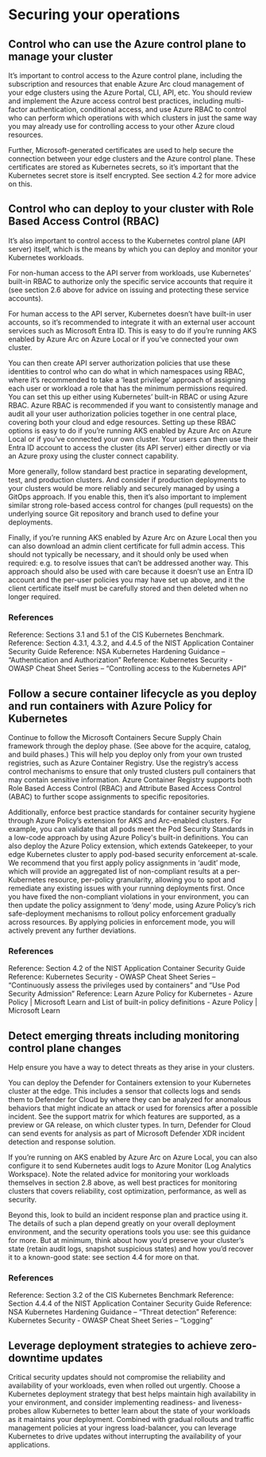 # Securing your operations

## Control who can use the Azure control plane to manage your cluster

It’s important to control access to the Azure control plane, including the subscription and resources that enable Azure Arc cloud management of your edge clusters using the Azure Portal, CLI, API, etc.  You should review and implement the Azure access control best practices, including multi-factor authentication, conditional access, and use Azure RBAC to control who can perform which operations with which clusters in just the same way you may already use for controlling access to your other Azure cloud resources.

Further, Microsoft-generated certificates are used to help secure the connection between your edge clusters and the Azure control plane. These certificates are stored as Kubernetes secrets, so it’s important that the Kubernetes secret store is itself encrypted.  See section 4.2 for more advice on this.

## Control who can deploy to your cluster with Role Based Access Control (RBAC)

It’s also important to control access to the Kubernetes control plane (API server) itself, which is the means by which you can deploy and monitor your Kubernetes workloads.

For non-human access to the API server from workloads, use Kubernetes’ built-in RBAC to authorize only the specific service accounts that require it (see section 2.6 above for advice on issuing and protecting these service accounts).

For human access to the API server, Kubernetes doesn’t have built-in user accounts, so it’s recommended to integrate it with an external user account services such as Microsoft Entra ID.  This is easy to do if you’re running AKS enabled by Azure Arc on Azure Local or if you’ve connected your own cluster.

You can then create API server authorization policies that use these identities to control who can do what in which namespaces using RBAC, where it’s recommended to take a ‘least privilege’ approach of assigning each user or workload a role that has the minimum permissions required.  You can set this up either using Kubernetes’ built-in RBAC or using Azure RBAC.  Azure RBAC is recommended if you want to consistently manage and audit all your user authorization policies together in one central place, covering both your cloud and edge resources.  Setting up these RBAC options is easy to do if you’re running AKS enabled by Azure Arc on Azure Local or if you’ve connected your own cluster.  Your users can then use their Entra ID account to access the cluster (its API server) either directly or via an Azure proxy using the cluster connect capability.

More generally, follow standard best practice in separating development, test, and production clusters.  And consider if production deployments to your clusters would be more reliably and securely managed by using a GitOps approach.  If you enable this, then it’s also important to implement similar strong role-based access control for changes (pull requests) on the underlying source Git repository and branch used to define your deployments.

Finally, if you’re running AKS enabled by Azure Arc on Azure Local then you can also download an admin client certificate for full admin access.  This should not typically be necessary, and it should only be used when required: e.g. to resolve issues that can’t be addressed another way.  This approach should also be used with care because it doesn’t use an Entra ID account and the per-user policies you may have set up above, and it the client certificate itself must be carefully stored and then deleted when no longer required.

### References
Reference: Sections 3.1 and 5.1 of the CIS Kubernetes Benchmark.  
Reference: Section 4.3.1, 4.3.2, and 4.4.5 of the NIST Application Container Security Guide
Reference: NSA Kubernetes Hardening Guidance – “Authentication and Authorization”
Reference: Kubernetes Security - OWASP Cheat Sheet Series – “Controlling access to the Kubernetes API”

## Follow a secure container lifecycle as you deploy and run containers with Azure Policy for Kubernetes

Continue to follow the Microsoft Containers Secure Supply Chain framework through the deploy phase.  (See above for the acquire, catalog, and build phases.)  This will help you deploy only from your own trusted registries, such as Azure Container Registry.  Use the registry’s access control mechanisms to ensure that only trusted clusters pull containers that may contain sensitive information.  Azure Container Registry supports both Role Based Access Control (RBAC) and Attribute Based Access Control (ABAC) to further scope assignments to specific repositories.

Additionally, enforce best practice standards for container security hygiene through Azure Policy’s extension for AKS and Arc-enabled clusters.  For example, you can validate that all pods meet the Pod Security Standards in a low-code approach by using Azure Policy's built-in definitions.  You can also deploy the Azure Policy extension, which extends Gatekeeper, to your edge Kubernetes cluster to apply pod-based security enforcement at-scale.  We recommend that you first apply policy assignments in ‘audit’ mode, which will provide an aggregated list of non-compliant results at a per-Kubernetes resource, per-policy granularity, allowing you to spot and remediate any existing issues with your running deployments first. Once you have fixed the non-compliant violations in your environment, you can then update the policy assignment to ‘deny’ mode, using Azure Policy’s rich safe-deployment mechanisms to rollout policy enforcement gradually across resources. By applying policies in enforcement mode, you will actively prevent any further deviations. 

### References
Reference: Section 4.2 of the NIST Application Container Security Guide
Reference: Kubernetes Security - OWASP Cheat Sheet Series – “Continuously assess the privileges used by containers” and “Use Pod Security Admission”
Reference: Learn Azure Policy for Kubernetes - Azure Policy | Microsoft Learn and List of built-in policy definitions - Azure Policy | Microsoft Learn

## Detect emerging threats including monitoring control plane changes

Help ensure you have a way to detect threats as they arise in your clusters.

You can deploy the Defender for Containers extension to your Kubernetes cluster at the edge. This includes a sensor that collects logs and sends them to Defender for Cloud by where they can be analyzed for anomalous behaviors that might indicate an attack or used for forensics after a possible incident.  See the support matrix for which features are supported, as a preview or GA release, on which cluster types.  In turn, Defender for Cloud can send events for analysis as part of Microsoft Defender XDR incident detection and response solution.

If you’re running on AKS enabled by Azure Arc on Azure Local, you can also configure it to send Kubernetes audit logs to Azure Monitor (Log Analytics Workspace).  Note the related advice for monitoring your workloads themselves in section 2.8 above, as well best practices for monitoring clusters that covers reliability, cost optimization, performance, as well as security.

Beyond this, look to build an incident response plan and practice using it.  The details of such a plan depend greatly on your overall deployment environment, and the security operations tools you use: see this guidance for more.  But at minimum, think about how you’d preserve your cluster’s state (retain audit logs, snapshot suspicious states) and how you’d recover it to a known-good state: see section 4.4 for more on that.

### References
Reference: Section 3.2 of the CIS Kubernetes Benchmark
Reference: Section 4.4.4 of the NIST Application Container Security Guide
Reference: NSA Kubernetes Hardening Guidance – “Threat detection”
Reference: Kubernetes Security - OWASP Cheat Sheet Series – “Logging”

## Leverage deployment strategies to achieve zero-downtime updates

Critical security updates should not compromise the reliability and availability of your workloads, even when rolled out urgently. Choose a Kubernetes deployment strategy that best helps maintain high availability in your environment, and consider implementing readiness- and liveness-probes allow Kubernetes to better learn about the state of your workloads as it maintains your deployment.  Combined with gradual rollouts and traffic management policies at your ingress load-balancer, you can leverage Kubernetes to drive updates without interrupting the availability of your applications.
